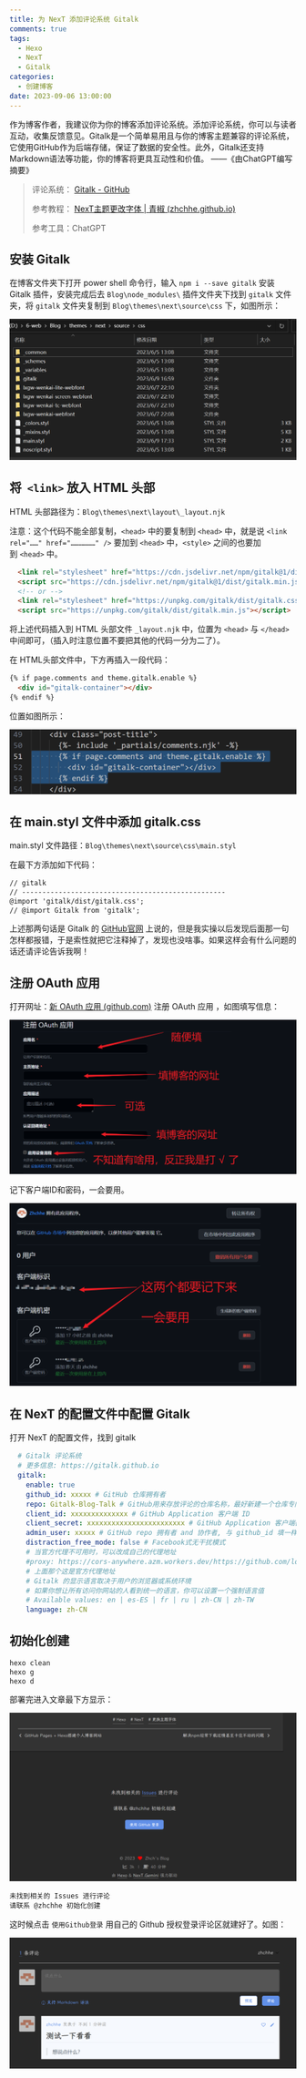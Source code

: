 ```yaml
---
title: 为 NexT 添加评论系统 Gitalk
comments: true
tags:
  - Hexo
  - NexT
  - Gitalk
categories:
  - 创建博客
date: 2023-09-06 13:00:00
---
```


作为博客作者，我建议你为你的博客添加评论系统。添加评论系统，你可以与读者互动，收集反馈意见。Gitalk是一个简单易用且与你的博客主题兼容的评论系统，它使用GitHub作为后端存储，保证了数据的安全性。此外，Gitalk还支持Markdown语法等功能，你的博客将更具互动性和价值。
——《由ChatGPT编写摘要》
<!--more-->
>评论系统： [Gitalk - GitHub](https://github.com/gitalk/gitalk)
>
>参考教程： [NexT主题更改字体 | 青椒 (zhchhe.github.io)](https://zhchhe.github.io/2023/06/08/NexT%E4%B8%BB%E9%A2%98%E6%9B%B4%E6%94%B9%E5%AD%97%E4%BD%93/)
>
> 参考工具：ChatGPT

## 安装 Gitalk

在博客文件夹下打开 power shell 命令行，输入 `npm i --save gitalk` 安装 Gitalk 插件，安装完成后去 `Blog\node_modules\` 插件文件夹下找到  `gitalk` 文件夹，将  `gitalk` 文件夹复制到 `Blog\themes\next\source\css` 下，如图所示：

![复制的 gitalk 文件夹位置](https://github.com/zhchhe/image-bed/raw/e688f0ae49febb25e0ef85bc64d1ab5dbb53397a/%E5%8D%9A%E5%AE%A2%E5%9B%BE%E7%89%87/Snipaste_2023-06-09_17-46-34.png)

## 将  `<link>` 放入 HTML 头部

HTML 头部路径为：`Blog\themes\next\layout\_layout.njk`

注意：这个代码不能全部复制，`<head>` 中的要复制到 `<head>` 中，就是说 `<link rel="……" href="………………" />` 要加到 `<head>` 中，`<style>` 之间的也要加到 `<head>` 中。

```html
  <link rel="stylesheet" href="https://cdn.jsdelivr.net/npm/gitalk@1/dist/gitalk.css">
  <script src="https://cdn.jsdelivr.net/npm/gitalk@1/dist/gitalk.min.js"></script>
  <!-- or -->
  <link rel="stylesheet" href="https://unpkg.com/gitalk/dist/gitalk.css">
  <script src="https://unpkg.com/gitalk/dist/gitalk.min.js"></script>
```

将上述代码插入到 HTML 头部文件 `_layout.njk` 中，位置为 `<head>` 与 `</head>` 中间即可，（插入时注意位置不要把其他的代码一分为二了）。

在 HTML头部文件中，下方再插入一段代码：

```html
{% if page.comments and theme.gitalk.enable %}
  <div id="gitalk-container"></div>
{% endif %}
```

位置如图所示：

![代码位置](https://github.com/zhchhe/image-bed/raw/e688f0ae49febb25e0ef85bc64d1ab5dbb53397a/%E5%8D%9A%E5%AE%A2%E5%9B%BE%E7%89%87/Snipaste_2023-06-09_17-52-08.png)

## 在 main.styl 文件中添加 gitalk.css

main.styl 文件路径：`Blog\themes\next\source\css\main.styl`

在最下方添加如下代码：

```styl
// gitalk
// --------------------------------------------------
@import 'gitalk/dist/gitalk.css';
// @import Gitalk from 'gitalk';
```

上述那两句话是 Gitalk 的 [GitHub官网](https://github.com/gitalk/gitalk) 上说的，但是我实操以后发现后面那一句怎样都报错，于是索性就把它注释掉了，发现也没啥事。如果这样会有什么问题的话还请评论告诉我啊！

## 注册 OAuth 应用

打开网址：[新 OAuth 应用 (github.com)](https://github.com/settings/applications/new) 注册 OAuth 应用 ，如图填写信息：

![注册 OAuth 应用 ](https://github.com/zhchhe/image-bed/raw/e688f0ae49febb25e0ef85bc64d1ab5dbb53397a/%E5%8D%9A%E5%AE%A2%E5%9B%BE%E7%89%87/Snipaste_2023-06-09_18-09-29.png)

记下客户端ID和密码，一会要用。

![客户端ID 密码](https://github.com/zhchhe/image-bed/raw/e688f0ae49febb25e0ef85bc64d1ab5dbb53397a/%E5%8D%9A%E5%AE%A2%E5%9B%BE%E7%89%87/Snipaste_2023-06-09_18-12-49.png)

## 在 NexT 的配置文件中配置 Gitalk

打开 NexT 的配置文件，找到 gitalk

```yml
  # Gitalk 评论系统
  # 更多信息: https://gitalk.github.io
  gitalk:
    enable: true
    github_id: xxxxx # GitHub 仓库拥有者
    repo: Gitalk-Blog-Talk # GitHub用来存放评论的仓库名称，最好新建一个仓库专门放评论
    client_id: xxxxxxxxxxxxxx # GitHub Application 客户端 ID
    client_secret: xxxxxxxxxxxxxxxxxxxxxxxx # GitHub Application 客户端密码
    admin_user: xxxxx # GitHub repo 拥有者 and 协作者, 与 github_id 填一样的就行
    distraction_free_mode: false # Facebook式无干扰模式
    # 当官方代理不可用时，可以改成自己的代理地址
    #proxy: https://cors-anywhere.azm.workers.dev/https://github.com/login/oauth/access_token 
    # 上面那个这是官方代理地址
    # Gitalk 的显示语言取决于用户的浏览器或系统环境
    # 如果你想让所有访问你网站的人看到统一的语言，你可以设置一个强制语言值
    # Available values: en | es-ES | fr | ru | zh-CN | zh-TW
    language: zh-CN
```

## 初始化创建

```shell
hexo clean
hexo g
hexo d
```

部署完进入文章最下方显示：

![初始化创建](https://github.com/zhchhe/image-bed/raw/e688f0ae49febb25e0ef85bc64d1ab5dbb53397a/%E5%8D%9A%E5%AE%A2%E5%9B%BE%E7%89%87/Snipaste_2023-06-09_18-17-18.png)

```c
未找到相关的 Issues 进行评论
请联系 @zhchhe 初始化创建
```

这时候点击 `使用Github登录` 用自己的 Github 授权登录评论区就建好了。如图：

![效果如图](https://github.com/zhchhe/image-bed/raw/c439fec31648d42b74c5ce90e87cd54b22436ac4/%E5%8D%9A%E5%AE%A2%E5%9B%BE%E7%89%87/Snipaste_2023-06-11_09-54-32.png)
